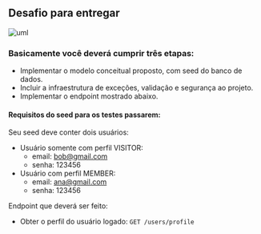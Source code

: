 ## Desafio para entregar


![uml](https://github.com/rosana-moreira/devsuperior-orm-auth-desafio/blob/main/modelo-conceitual.png)

### Basicamente você deverá cumprir três etapas:

* Implementar o modelo conceitual proposto, com seed do banco de dados.
* Incluir a infraestrutura de exceções, validação e segurança ao projeto.
* Implementar o endpoint mostrado abaixo.

#### Requisitos do seed para os testes passarem:

Seu seed deve conter dois usuários:
* Usuário somente com perfil VISITOR:
   * email: bob@gmail.com
   * senha: 123456
* Usuário com perfil MEMBER:
   * email: ana@gmail.com
   * senha: 123456
   
Endpoint que deverá ser feito:

* Obter o perfil do usuário logado:   `GET /users/profile`
